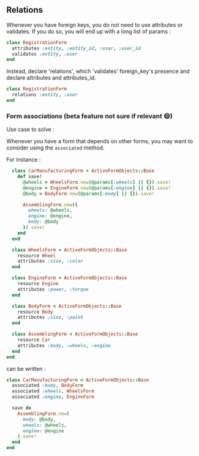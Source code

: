 ## Relations

Whenever you have foreign keys, you do not need to use attributes or validates. If you do so, you will end up with a long list of params :

```ruby
class RegistrationForm
  attributes :entity, :entity_id, :user, :user_id
  validates :entity, :user
end
```

Instead, declare 'relations', which 'validates' foreign_key's presence and declare attributes and attributes_id.

```ruby
class RegistrationForm
  relations :entity, :user
end
```

### Form associations (beta feature not sure if relevant 😄)

Use case to solve :

Whenever you have a form that depends on other forms, you may want to consider using the `associated` method.

For instance :

```ruby
  class CarManufacturingForm < ActiveFormObjects::Base
    def save!
      @wheels = WheelsForm.new(@params[:wheels] || {}).save!
      @engine = EngineForm.new(@params[:engine] || {}).save!
      @body = BodyForm.new(@params[:body] || {}).save!

      AssemblingForm.new({
        wheels: @wheels,
        engine: @engine,
        body: @body
      }).save!
    end
  end

  class WheelsForm < ActiveFormObjects::Base
    resource Wheel
    attributes :size, :color
  end

  class EngineForm < ActiveFormObjects::Base
    resource Engine
    attributes :power, :torque
  end

  class BodyForm < ActiveFormObjects::Base
    resource Body
    attributes :size, :paint
  end

  class AssemblingForm < ActiveFormObjects::Base
    resource Car
    attributes :body, :wheels, :engine
  end
end
```

can be written :

```ruby
class CarManufacturingForm < ActiveFormObjects::Base
  associated :body, BodyForm
  associated :wheels, WheelsForm
  associated :engine, EngineForm

  save do
    AssemblingForm.new(
      body: @body,
      wheels: @wheels,
      engine: @engine  
    ).save!
  end
end
```
